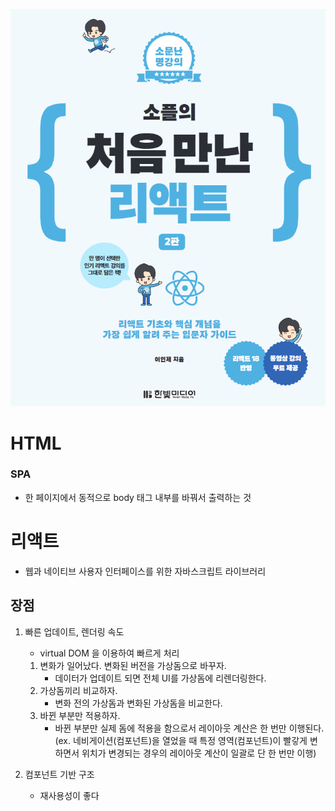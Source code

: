 ![img.png](react01.png)

# HTML
### SPA
- 한 페이지에서 동적으로 body 태그 내부를 바꿔서 출력하는 것

# 리액트
- 웹과 네이티브 사용자 인터페이스를 위한 자바스크립트 라이브러리

## 장점
1. 빠른 업데이트, 렌더링 속도
   - virtual DOM 을 이용하여 빠르게 처리
   1. 변화가 일어났다. 변화된 버전을 가상돔으로 바꾸자.
      - 데이터가 업데이트 되면 전체 UI를 가상돔에 리렌더링한다.
   2. 가상돔끼리 비교하자.
      - 변화 전의 가상돔과 변화된 가상돔을 비교한다.
   3. 바뀐 부분만 적용하자.
      - 바뀐 부분만 실제 돔에 적용을 함으로서 레이아웃 계산은 한 번만 이행된다. (ex. 네비게이션(컴포넌트)을 열었을 때 특정 영역(컴포넌트)이 빨갛게 변하면서 위치가 변경되는 경우의 레이아웃 계산이 일괄로 단 한 번만 이행)

2. 컴포넌트 기반 구조
   - 재사용성이 좋다
